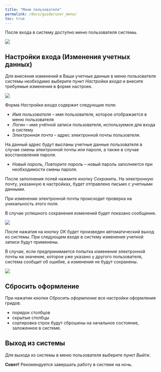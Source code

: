 ```yaml
---
title: "Меню пользователя"
permalink: /docs/guide/user_menu/
toc: true
---
```


После входа в систему доступно меню пользователя системы.

![](../../images/arctl_main_window_user_menu.png)

## Настройки входа (Изменения учетных данных)
Для внесения изменений в Ваши учетные данные в меню пользователя системы
необходимо выберите пункт *Настройки входа* и внесите требуемые изменения в форме настроек.

![](../../images/arctl_user_setting.png)

Форма *Настройки входа* содержит следующие поля:
-   *Имя пользователя* – имя пользователя, которое отображается в меню пользователя  
-   *Логин* – имя учётной записи пользователя, используемое для входа в систему  
-   *Электронная почта* – адрес электронной почты пользовтеля.

На данный адрес будут высланы учетные данные пользователя в случае смены
электронной почты или пароля, а также в случае восстановления пароля.

-   *Новый пароль*, *Повторите пароль* – новый пароль заполняется при необходимости смены пароля.

После заполнения полей нажмите кнопку *Сохранить*.
На электронную почту, указанную в настройках, будет отправлено письмо с учетными данными.

При изменении электронной почты происходит проверка на уникальность этого поля.

В случае успешного сохранения изменений будет показано сообщение.

![](../../images/arctl_user_setting_ok.png)

После нажатия на кнопку *ОК* будет произведен автоматический выход из системы.
При следующем входе в систему изменения учетной записи будут применены.

В случае, если предпринимается попытка изменения электронной почты на значение,
которое уже указано у другого пользователя, система сообщит об ошибке,
а изменения не будут сохранены.

![](../../images/arctl_user_setting_email_error.png)

## Сбросить оформление
При нажатии кнопки *Сбросить оформление* все настройки оформления гридов:
-   порядок столбцов
-   скрытые столбцы
-   сортировка строк
будут сброшены на начальное состояние, заложенное в системе.

## Выход из системы
Для выхода из системы в меню пользователя выберите пункт *Выйти*.

**Совет!** Рекомендуется завершать работу в системе на ночь.

